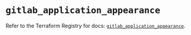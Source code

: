 # `gitlab_application_appearance`

Refer to the Terraform Registry for docs: [`gitlab_application_appearance`](https://registry.terraform.io/providers/gitlabhq/gitlab/18.4.0/docs/resources/application_appearance).
